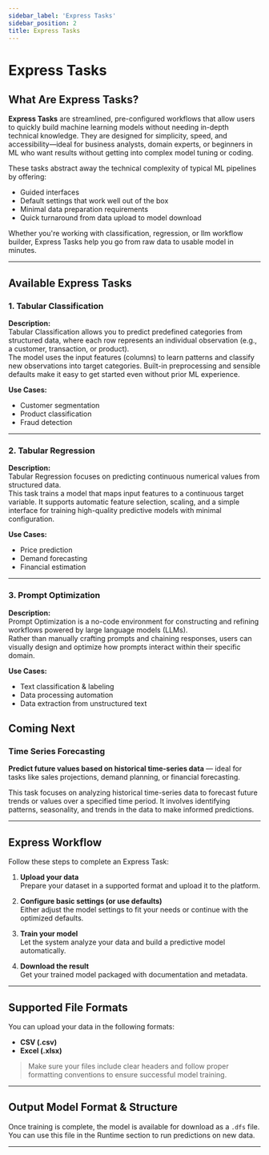 ```yaml
---
sidebar_label: 'Express Tasks'
sidebar_position: 2
title: Express Tasks
---
```



# Express Tasks

## What Are Express Tasks?

**Express Tasks** are streamlined, pre-configured workflows that allow users to quickly build machine learning models without needing in-depth technical knowledge. They are designed for simplicity, speed, and accessibility—ideal for business analysts, domain experts, or beginners in ML who want results without getting into complex model tuning or coding.

These tasks abstract away the technical complexity of typical ML pipelines by offering:

- Guided interfaces
- Default settings that work well out of the box
- Minimal data preparation requirements
- Quick turnaround from data upload to model download

Whether you're working with classification, regression, or llm workflow builder, Express Tasks help you go from raw data to usable model in minutes.

---

## Available Express Tasks

### 1. Tabular Classification

**Description:**  
Tabular Classification allows you to predict predefined categories from structured data, where each row represents an individual observation (e.g., a customer, transaction, or product).  
The model uses the input features (columns) to learn patterns and classify new observations into target categories. Built-in preprocessing and sensible defaults make it easy to get started even without prior ML experience.

**Use Cases:**

- Customer segmentation
- Product classification
- Fraud detection

---

### 2. Tabular Regression

**Description:**  
Tabular Regression focuses on predicting continuous numerical values from structured data.  
This task trains a model that maps input features to a continuous target variable. It supports automatic feature selection, scaling, and a simple interface for training high-quality predictive models with minimal configuration.

**Use Cases:**

- Price prediction
- Demand forecasting
- Financial estimation

---

### 3. Prompt Optimization

**Description:**  
Prompt Optimization is a no-code environment for constructing and refining workflows powered by large language models (LLMs).  
Rather than manually crafting prompts and chaining responses, users can visually design and optimize how prompts interact within their specific domain.

**Use Cases:**

- Text classification & labeling
- Data processing automation
- Data extraction from unstructured text

## Coming Next

### Time Series Forecasting

**Predict future values based on historical time-series data** — ideal for tasks like sales projections, demand planning, or financial forecasting.

This task focuses on analyzing historical time-series data to forecast future trends or values over a specified time period. It involves identifying patterns, seasonality, and trends in the data to make informed predictions.


---

## Express Workflow

Follow these steps to complete an Express Task:

1. **Upload your data**  
   Prepare your dataset in a supported format and upload it to the platform.

2. **Configure basic settings (or use defaults)**  
   Either adjust the model settings to fit your needs or continue with the optimized defaults.

3. **Train your model**  
   Let the system analyze your data and build a predictive model automatically.

4. **Download the result**  
   Get your trained model packaged with documentation and metadata.

---

## Supported File Formats

You can upload your data in the following formats:

- **CSV (.csv)**
- **Excel (.xlsx)**

> Make sure your files include clear headers and follow proper formatting conventions to ensure successful model training.

---

## Output Model Format & Structure

Once training is complete, the model is available for download as a `.dfs` file. You can use this file in the Runtime section to run predictions on new data.

---

